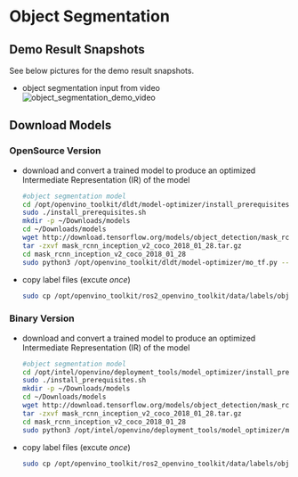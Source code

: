 # Object Segmentation
## Demo Result Snapshots
See below pictures for the demo result snapshots.
* object segmentation input from video
![object_segmentation_demo_video](https://github.com/intel/ros2_openvino_toolkit/blob/devel/data/images/object_segmentation.gif "object segmentation demo video")
## Download Models
### OpenSource Version
* download and convert a trained model to produce an optimized Intermediate Representation (IR) of the model 
  ```bash
  #object segmentation model
  cd /opt/openvino_toolkit/dldt/model-optimizer/install_prerequisites
  sudo ./install_prerequisites.sh
  mkdir -p ~/Downloads/models
  cd ~/Downloads/models
  wget http://download.tensorflow.org/models/object_detection/mask_rcnn_inception_v2_coco_2018_01_28.tar.gz
  tar -zxvf mask_rcnn_inception_v2_coco_2018_01_28.tar.gz
  cd mask_rcnn_inception_v2_coco_2018_01_28
  sudo python3 /opt/openvino_toolkit/dldt/model-optimizer/mo_tf.py --input_model frozen_inference_graph.pb --tensorflow_use_custom_operations_config /opt/openvino_toolkit/dldt/model-optimizer/extensions/front/tf/mask_rcnn_support.json --tensorflow_object_detection_api_pipeline_config pipeline.config --reverse_input_channels --output_dir /opt/openvino_toolkit/models/segmentation/output/FP32
  ```
* copy label files (excute _once_)<br>
	```bash
  sudo cp /opt/openvino_toolkit/ros2_openvino_toolkit/data/labels/object_segmentation/frozen_inference_graph.labels /opt/openvino_toolkit/models/segmentation/output/FP32
	```

### Binary Version
* download and convert a trained model to produce an optimized Intermediate Representation (IR) of the model 
	```bash
  #object segmentation model
	cd /opt/intel/openvino/deployment_tools/model_optimizer/install_prerequisites
	sudo ./install_prerequisites.sh
	mkdir -p ~/Downloads/models
	cd ~/Downloads/models
	wget http://download.tensorflow.org/models/object_detection/mask_rcnn_inception_v2_coco_2018_01_28.tar.gz
	tar -zxvf mask_rcnn_inception_v2_coco_2018_01_28.tar.gz
  cd mask_rcnn_inception_v2_coco_2018_01_28
	sudo python3 /opt/intel/openvino/deployment_tools/model_optimizer/mo_tf.py --input_model frozen_inference_graph.pb --tensorflow_use_custom_operations_config /opt/intel/openvino/deployment_tools/model_optimizer/extensions/front/tf/mask_rcnn_support.json --tensorflow_object_detection_api_pipeline_config pipeline.config --reverse_input_channels --output_dir /opt/openvino_toolkit/models/segmentation/output/FP32
	```
* copy label files (excute _once_)<br>
	```bash
	sudo cp /opt/openvino_toolkit/ros2_openvino_toolkit/data/labels/object_segmentation/frozen_inference_graph.labels /opt/openvino_toolkit/models/segmentation/output/FP32
	```
